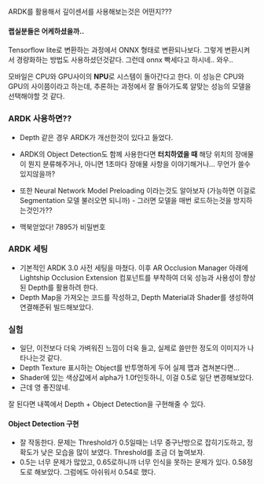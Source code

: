 ARDK를 활용해서 깊이센서를 사용해보는것은 어떤지???

#### 랩실분들은 어케하셨을까..
Tensorflow lite로 변환하는 과정에서 ONNX 형태로 변환되나보다. 그렇게 변환시켜서 경량화하는 방법도 사용하셨던것같다.
그런데 onnx 빡세다고 하시네.. 와우..

모바일은 CPU와 GPU사이의 **NPU**로 시스템이 돌아간다고 한다. 이 성능은 CPU와 GPU의 사이쯤이라고 하는데, 추론하는 과정에서 잘 돌아가도록 알맞는 성능의 모델을 선택해야할 것 같다.

### ARDK 사용하면??
- Depth 같은 경우 ARDK가 개선한것이 있다고 들었다.
- ARDK의 Object Detection도 함께 사용한다면 **터치하였을 때** 해당 위치의 장애물이 뭔지 분류해주거나, 아니면 1초마다 장애물 사항을 이야기해거나... 무언가 쓸수있지않을까?
- 또한 Neural Network Model Preloading 이라는것도 알아보자 (가능하면 이걸로 Segmentation 모델 불러오면 되니까) - 그러면 모델을 매번 로드하는것을 방지하는것인가??

- 맥북얻었다! 7895가 비밀번호
### ARDK 세팅
- 기본적인 ARDK 3.0 사전 세팅을 마쳤다. 이후 AR Occlusion Manager 아래에 Lightship Occlusion Extension 컴포넌트를 부착하여 더욱 성능과 사용성이 향상된 Depth를 활용하려 한다.
- Depth Map을 가져오는 코드를 작성하고, Depth Material과 Shader를 생성하여 연결해준뒤 빌드해보았다.
### 실험
- 일단, 이전보다 더욱 가벼워진 느낌이 더욱 들고, 실제로 쓸만한 정도의 이미지가 나타나는것 같다.
- Depth Texture 표시하는 Object를 반투명하게 두어 실제 맵과 겹쳐본다면...
- Shader에 있는 색상값에서 alpha가 1.0f인듯하니, 이걸 0.5로 일단 변경해보았다.
- 근데 영 좋진않네.

잘 된다면 내쪽에서 Depth + Object Detection을 구현해줄 수 있다.
#### Object Detection 구현
- 잘 작동한다. 문제는 Threshold가 0.5일때는 너무 중구난방으로 잡히기도하고, 정확도가 낮은 모습을 많이 보였다. Threshold를 조금 더 높여보자.
- 0.5는 너무 문제가 많았고, 0.65로하니까 너무 인식을 못하는 문제가 있다. 0.58정도로 해보았다. 그럼에도 아쉬워서 0.54로 했다.